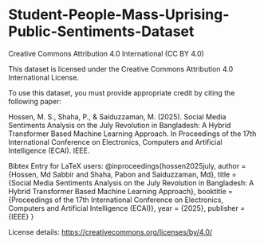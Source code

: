 # Student-People-Mass-Uprising-Public-Sentiments-Dataset
Creative Commons Attribution 4.0 International (CC BY 4.0)

This dataset is licensed under the Creative Commons Attribution 4.0 International License.

To use this dataset, you must provide appropriate credit by citing the following paper:

Hossen, M. S., Shaha, P., & Saiduzzaman, M. (2025). Social Media Sentiments Analysis on the July Revolution in Bangladesh: A Hybrid Transformer Based Machine Learning Approach. In Proceedings of the 17th International Conference on Electronics, Computers and Artificial Intelligence (ECAI). IEEE.


Bibtex Entry for LaTeX users: 
@inproceedings{hossen2025july,
  author    = {Hossen, Md Sabbir and Shaha, Pabon and Saiduzzaman, Md},
  title     = {Social Media Sentiments Analysis on the July Revolution in Bangladesh: A Hybrid Transformer Based Machine Learning Approach},
  booktitle = {Proceedings of the 17th International Conference on Electronics, Computers and Artificial Intelligence (ECAI)},
  year      = {2025},
  publisher = {IEEE}
}


License details: https://creativecommons.org/licenses/by/4.0/
